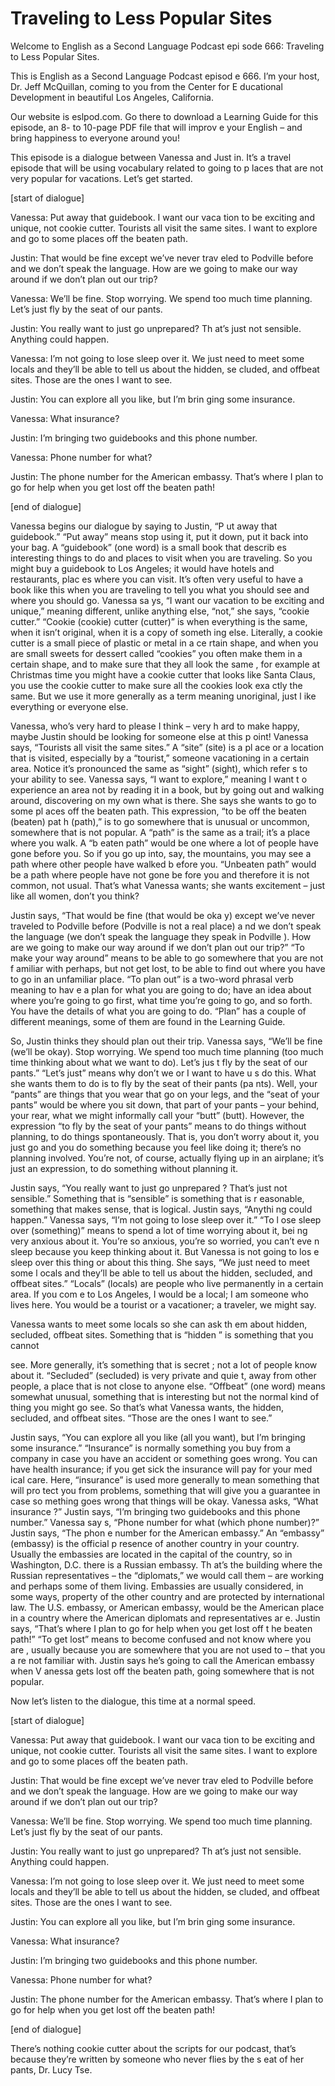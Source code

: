 # Traveling to Less Popular Sites

Welcome to English as a Second Language Podcast epi sode 666: Traveling to Less Popular Sites.

This is English as a Second Language Podcast episod e 666.  I’m your host, Dr. Jeff McQuillan, coming to you from the Center for E ducational Development in beautiful Los Angeles, California.

Our website is eslpod.com.  Go there to download a Learning Guide for this episode, an 8- to 10-page PDF file that will improv e your English – and bring happiness to everyone around you!

This episode is a dialogue between Vanessa and Just in.  It’s a travel episode that will be using vocabulary related to going to p laces that are not very popular for vacations.  Let’s get started.

[start of dialogue]

Vanessa:  Put away that guidebook.  I want our vaca tion to be exciting and unique, not cookie cutter.  Tourists all visit the same sites.  I want to explore and go to some places off the beaten path.

Justin:  That would be fine except we’ve never trav eled to Podville before and we don’t speak the language.  How are we going to make  our way around if we don’t plan out our trip?

Vanessa:  We’ll be fine.  Stop worrying.  We spend too much time planning. Let’s just fly by the seat of our pants.

Justin:  You really want to just go unprepared?  Th at’s just not sensible. Anything could happen.

Vanessa:  I’m not going to lose sleep over it.  We just need to meet some locals and they’ll be able to tell us about the hidden, se cluded, and offbeat sites.  Those are the ones I want to see.

Justin:  You can explore all you like, but I’m brin ging some insurance.

Vanessa:  What insurance?

Justin:  I’m bringing two guidebooks and this phone  number.

 Vanessa:  Phone number for what?

Justin:  The phone number for the American embassy.   That’s where I plan to go for help when you get lost off the beaten path!

[end of dialogue]

Vanessa begins our dialogue by saying to Justin, “P ut away that guidebook.” “Put away” means stop using it, put it down, put it  back into your bag.  A “guidebook” (one word) is a small book that describ es interesting things to do and places to visit when you are traveling.  So you  might buy a guidebook to Los Angeles; it would have hotels and restaurants, plac es where you can visit.  It’s often very useful to have a book like this when you  are traveling to tell you what you should see and where you should go.  Vanessa sa ys, “I want our vacation to be exciting and unique,” meaning different, unlike anything else, “not,” she says, “cookie cutter.”  “Cookie (cookie) cutter (cutter)”  is when everything is the same, when it isn’t original, when it is a copy of someth ing else.  Literally, a cookie cutter is a small piece of plastic or metal in a ce rtain shape, and when you are small sweets for dessert called “cookies” you often  make them in a certain shape, and to make sure that they all look the same , for example at Christmas time you might have a cookie cutter that looks like  Santa Claus, you use the cookie cutter to make sure all the cookies look exa ctly the same.  But we use it more generally as a term meaning unoriginal, just l ike everything or everyone else.

Vanessa, who’s very hard to please I think – very h ard to make happy, maybe Justin should be looking for someone else at this p oint!  Vanessa says, “Tourists all visit the same sites.”  A “site” (site) is a pl ace or a location that is visited, especially by a “tourist,” someone vacationing in a  certain area.  Notice it’s pronounced the same as “sight” (sight), which refer s to your ability to see. Vanessa says, “I want to explore,” meaning I want t o experience an area not by reading it in a book, but by going out and walking around, discovering on my own what is there.  She says she wants to go to some pl aces off the beaten path. This expression, “to be off the beaten (beaten) pat h (path),” is to go somewhere that is unusual or uncommon, somewhere that is not popular.  A “path” is the same as a trail; it’s a place where you walk.  A “b eaten path” would be one where a lot of people have gone before you.  So if you go  up into, say, the mountains, you may see a path where other people have walked b efore you.  “Unbeaten path” would be a path where people have not gone be fore you and therefore it is not common, not usual.  That’s what Vanessa wants; she wants excitement – just like all women, don’t you think?

 Justin says, “That would be fine (that would be oka y) except we’ve never traveled to Podville before (Podville is not a real place) a nd we don’t speak the language (we don’t speak the language they speak in Podville ).  How are we going to make our way around if we don’t plan out our trip?”   “To make your way around” means to be able to go somewhere that you are not f amiliar with perhaps, but not get lost, to be able to find out where you have to go in an unfamiliar place.  “To plan out” is a two-word phrasal verb meaning to hav e a plan for what you are going to do; have an idea about where you’re going to go first, what time you’re going to go, and so forth.  You have the details of  what you are going to do. “Plan” has a couple of different meanings, some of them are found in the Learning Guide.

So, Justin thinks they should plan out their trip.  Vanessa says, “We’ll be fine (we’ll be okay).  Stop worrying.  We spend too much  time planning (too much time thinking about what we want to do).  Let’s jus t fly by the seat of our pants.” “Let’s just” means why don’t we or I want to have u s do this.  What she wants them to do is to fly by the seat of their pants (pa nts).  Well, your “pants” are things that you wear that go on your legs, and the “seat of your pants” would be where you sit down, that part of your pants – your behind, your rear, what we might informally call your “butt” (butt).  However,  the expression “to fly by the seat of your pants” means to do things without planning,  to do things spontaneously. That is, you don’t worry about it, you just go and you do something because you feel like doing it; there’s no planning involved.  You’re not, of course, actually flying up in an airplane; it’s just an expression, to do something without planning it.

Justin says, “You really want to just go unprepared ?  That’s just not sensible.” Something that is “sensible” is something that is r easonable, something that makes sense, that is logical.  Justin says, “Anythi ng could happen.”  Vanessa says, “I’m not going to lose sleep over it.”  “To l ose sleep over (something)” means to spend a lot of time worrying about it, bei ng very anxious about it. You’re so anxious, you’re so worried, you can’t eve n sleep because you keep thinking about it.  But Vanessa is not going to los e sleep over this thing or about this thing.  She says, “We just need to meet some l ocals and they’ll be able to tell us about the hidden, secluded, and offbeat sites.”  “Locals” (locals) are people who live permanently in a certain area.  If you com e to Los Angeles, I would be a local; I am someone who lives here.  You would be a  tourist or a vacationer; a traveler, we might say.

Vanessa wants to meet some locals so she can ask th em about hidden, secluded, offbeat sites.  Something that is “hidden ” is something that you cannot

see.  More generally, it’s something that is secret ; not a lot of people know about it.  “Secluded” (secluded) is very private and quie t, away from other people, a place that is not close to anyone else.  “Offbeat” (one word) means somewhat unusual, something that is interesting but not the normal kind of thing you might go see.  So that’s what Vanessa wants, the hidden, secluded, and offbeat sites. “Those are the ones I want to see.”

Justin says, “You can explore all you like (all you  want), but I’m bringing some insurance.”  “Insurance” is normally something you buy from a company in case you have an accident or something goes wrong.  You can have health insurance; if you get sick the insurance will pay for your med ical care.  Here, “insurance” is used more generally to mean something that will pro tect you from problems, something that will give you a guarantee in case so mething goes wrong that things will be okay.  Vanessa asks, “What insurance ?”  Justin says, “I’m bringing two guidebooks and this phone number.”  Vanessa say s, “Phone number for what (which phone number)?”  Justin says, “The phon e number for the American embassy.”  An “embassy” (embassy) is the official p resence of another country in your country.  Usually the embassies are located in  the capital of the country, so in Washington, D.C. there is a Russian embassy.  Th at’s the building where the Russian representatives – the “diplomats,” we would  call them – are working and perhaps some of them living.  Embassies are usually  considered, in some ways, property of the other country and are protected by international law.  The U.S. embassy, or American embassy, would be the American  place in a country where the American diplomats and representatives ar e.  Justin says, “That’s where I plan to go for help when you get lost off t he beaten path!”  “To get lost” means to become confused and not know where you are , usually because you are somewhere that you are not used to – that you a re not familiar with.  Justin says he’s going to call the American embassy when V anessa gets lost off the beaten path, going somewhere that is not popular.

Now let’s listen to the dialogue, this time at a normal speed.

[start of dialogue]

Vanessa:  Put away that guidebook.  I want our vaca tion to be exciting and unique, not cookie cutter.  Tourists all visit the same sites.  I want to explore and go to some places off the beaten path.

Justin:  That would be fine except we’ve never trav eled to Podville before and we don’t speak the language.  How are we going to make  our way around if we don’t plan out our trip?

Vanessa:  We’ll be fine.  Stop worrying.  We spend too much time planning. Let’s just fly by the seat of our pants.

Justin:  You really want to just go unprepared?  Th at’s just not sensible. Anything could happen.

Vanessa:  I’m not going to lose sleep over it.  We just need to meet some locals and they’ll be able to tell us about the hidden, se cluded, and offbeat sites.  Those are the ones I want to see.

Justin:  You can explore all you like, but I’m brin ging some insurance.

Vanessa:  What insurance?

Justin:  I’m bringing two guidebooks and this phone  number.

Vanessa:  Phone number for what?

Justin:  The phone number for the American embassy.   That’s where I plan to go for help when you get lost off the beaten path!

[end of dialogue]

There’s nothing cookie cutter about the scripts for  our podcast, that’s because they’re written by someone who never flies by the s eat of her pants, Dr. Lucy Tse.






